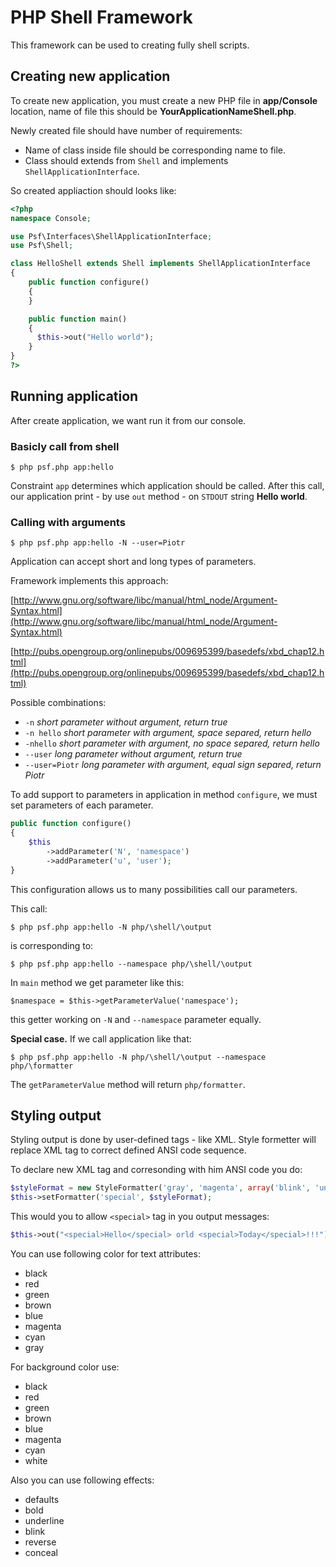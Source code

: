 PHP Shell Framework
===================

This framework can be used to creating fully shell scripts.

Creating new application
------------------------
To create new application, you must create a new PHP file in __app/Console__ location, name of file this should be __YourApplicationNameShell.php__.

Newly created file should have number of requirements:
* Name of class inside file should be corresponding name to file.
* Class should extends from `Shell` and implements `ShellApplicationInterface`.

So created appliaction should looks like:
```php
<?php
namespace Console;

use Psf\Interfaces\ShellApplicationInterface;
use Psf\Shell;

class HelloShell extends Shell implements ShellApplicationInterface
{
    public function configure()
    {
    }

    public function main()
    {
      $this->out("Hello world");
    }
}
?>
```

Running application
-------------------

After create application, we want run it from our console. 

### Basicly call from shell
    $ php psf.php app:hello

Constraint `app` determines which application should be called. After this call, our application print - by use `out` method - on `STDOUT` string __Hello world__.

### Calling with arguments
    $ php psf.php app:hello -N --user=Piotr
    
Application can accept short and long types of parameters.

Framework implements this approach:

[http://www.gnu.org/software/libc/manual/html_node/Argument-Syntax.html](http://www.gnu.org/software/libc/manual/html_node/Argument-Syntax.html)

[http://pubs.opengroup.org/onlinepubs/009695399/basedefs/xbd_chap12.html](http://pubs.opengroup.org/onlinepubs/009695399/basedefs/xbd_chap12.html)

Possible combinations:

* `-n` *short parameter without argument, return true*
* `-n hello` *short parameter with argument, space separed, return hello*
* `-nhello` *short parameter with argument, no space separed, return hello*
* `--user` *long parameter without argument, return true*
* `--user=Piotr` *long parameter with argument, equal sign separed, return Piotr*

To add support to parameters in application in method `configure`, we must set parameters of each parameter.

```php
public function configure()
{
    $this
        ->addParameter('N', 'namespace')
        ->addParameter('u', 'user');
}
```

This configuration allows us to many possibilities call our parameters.

This call:

    $ php psf.php app:hello -N php/\shell/\output

is corresponding to:

    $ php psf.php app:hello --namespace php/\shell/\output

In `main` method we get parameter like this:

    $namespace = $this->getParameterValue('namespace');

this getter working on `-N` and `--namespace` parameter equally.

__Special case.__ If we call application like that:

    $ php psf.php app:hello -N php/\shell/\output --namespace php/\formatter
    
The `getParameterValue` method will return `php/formatter`.

Styling output
--------------

Styling output is done by user-defined tags - like XML. Style formetter will replace XML tag to correct defined ANSI code sequence.

To declare new XML tag and corresonding with him ANSI code you do:

```php
$styleFormat = new StyleFormatter('gray', 'magenta', array('blink', 'underline'));
$this->setFormatter('special', $styleFormat);
```

This would you to allow `<special>` tag in you output messages:

```php
$this->out("<special>Hello</special> orld <special>Today</special>!!!");
```

You can use following color for text attributes:

* black
* red
* green
* brown
* blue
* magenta
* cyan
* gray

For background color use:

* black
* red
* green
* brown
* blue
* magenta
* cyan
* white

Also you can use following effects:

* defaults
* bold
* underline
* blink
* reverse
* conceal
